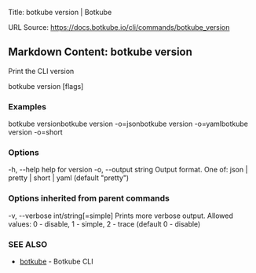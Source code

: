Title: botkube version | Botkube

URL Source: https://docs.botkube.io/cli/commands/botkube_version

Markdown Content:
botkube version[​](#botkube-version"Directlinktobotkubeversion")
---------------------------------------------------------------------

Print the CLI version

botkube version [flags]

### Examples[​](#examples"DirectlinktoExamples")

botkube versionbotkube version -o=jsonbotkube version -o=yamlbotkube version -o=short

### Options[​](#options"DirectlinktoOptions")

-h, --help            help for version  -o, --output string   Output format. One of: json | pretty | short | yaml (default "pretty")

### Options inherited from parent commands[​](#options-inherited-from-parent-commands"DirectlinktoOptionsinheritedfromparentcommands")

-v, --verbose int/string[=simple]   Prints more verbose output. Allowed values: 0 - disable, 1 - simple, 2 - trace (default 0 - disable)

### SEE ALSO[​](#see-also"DirectlinktoSEEALSO")

*   [botkube](https://docs.botkube.io/cli/commands/botkube) - Botkube CLI
